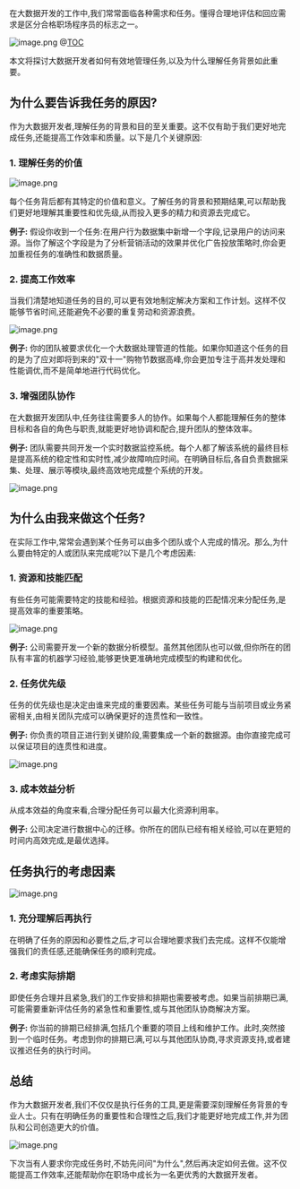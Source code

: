 
在大数据开发的工作中,我们常常面临各种需求和任务。懂得合理地评估和回应需求是区分合格职场程序员的标志之一。

![image.png](https://img-blog.csdnimg.cn/img_convert/f16dfa323caea08662e860c0ee47b083.png)
@[TOC](目录)



本文将探讨大数据开发者如何有效地管理任务,以及为什么理解任务背景如此重要。

## 为什么要告诉我任务的原因?

作为大数据开发者,理解任务的背景和目的至关重要。这不仅有助于我们更好地完成任务,还能提高工作效率和质量。以下是几个关键原因:

### 1. 理解任务的价值

![image.png](https://img-blog.csdnimg.cn/img_convert/21397e5e744d7e7b15719e9c4a4979a9.png)


每个任务背后都有其特定的价值和意义。了解任务的背景和预期结果,可以帮助我们更好地理解其重要性和优先级,从而投入更多的精力和资源去完成它。

**例子:** 假设你收到一个任务:在用户行为数据集中新增一个字段,记录用户的访问来源。当你了解这个字段是为了分析营销活动的效果并优化广告投放策略时,你会更加重视任务的准确性和数据质量。

### 2. 提高工作效率

当我们清楚地知道任务的目的,可以更有效地制定解决方案和工作计划。这样不仅能够节省时间,还能避免不必要的重复劳动和资源浪费。

![image.png](https://img-blog.csdnimg.cn/img_convert/9db6f3f56367a2259a0b7c80cae75119.png)


**例子:** 你的团队被要求优化一个大数据处理管道的性能。如果你知道这个任务的目的是为了应对即将到来的"双十一"购物节数据高峰,你会更加专注于高并发处理和性能调优,而不是简单地进行代码优化。

### 3. 增强团队协作

在大数据开发团队中,任务往往需要多人的协作。如果每个人都能理解任务的整体目标和各自的角色与职责,就能更好地协调和配合,提升团队的整体效率。

**例子:** 团队需要共同开发一个实时数据监控系统。每个人都了解该系统的最终目标是提高系统的稳定性和实时性,减少故障响应时间。在明确目标后,各自负责数据采集、处理、展示等模块,最终高效地完成整个系统的开发。

![image.png](https://img-blog.csdnimg.cn/img_convert/882eca2b58b86b3587f9c1ba1fe5dde8.png)


## 为什么由我来做这个任务?

在实际工作中,常常会遇到某个任务可以由多个团队或个人完成的情况。那么,为什么要由特定的人或团队来完成呢?以下是几个考虑因素:

### 1. 资源和技能匹配

有些任务可能需要特定的技能和经验。根据资源和技能的匹配情况来分配任务,是提高效率的重要策略。

![image.png](https://img-blog.csdnimg.cn/img_convert/074fb86fc13130684d18781832c65ce9.png)


**例子:** 公司需要开发一个新的数据分析模型。虽然其他团队也可以做,但你所在的团队有丰富的机器学习经验,能够更快更准确地完成模型的构建和优化。

### 2. 任务优先级

任务的优先级也是决定由谁来完成的重要因素。某些任务可能与当前项目或业务紧密相关,由相关团队完成可以确保更好的连贯性和一致性。

**例子:** 你负责的项目正进行到关键阶段,需要集成一个新的数据源。由你直接完成可以保证项目的连贯性和进度。

![image.png](https://img-blog.csdnimg.cn/img_convert/8999dcdfd87f052602482be91313fe29.png)


### 3. 成本效益分析

从成本效益的角度来看,合理分配任务可以最大化资源利用率。

**例子:** 公司决定进行数据中心的迁移。你所在的团队已经有相关经验,可以在更短的时间内高效完成,是最优选择。

## 任务执行的考虑因素

![image.png](https://img-blog.csdnimg.cn/img_convert/38cfba7f9336833b359f489e331e4409.png)


### 1. 充分理解后再执行

在明确了任务的原因和必要性之后,才可以合理地要求我们去完成。这样不仅能增强我们的责任感,还能确保任务的顺利完成。

### 2. 考虑实际排期

即使任务合理并且紧急,我们的工作安排和排期也需要被考虑。如果当前排期已满,可能需要重新评估任务的紧急性和重要性,或与其他团队协商解决方案。

**例子:** 你当前的排期已经排满,包括几个重要的项目上线和维护工作。此时,突然接到一个临时任务。考虑到你的排期已满,可以与其他团队协商,寻求资源支持,或者建议推迟任务的执行时间。

## 总结

作为大数据开发者,我们不仅仅是执行任务的工具,更是需要深刻理解任务背景的专业人士。只有在明确任务的重要性和合理性之后,我们才能更好地完成工作,并为团队和公司创造更大的价值。

![image.png](https://img-blog.csdnimg.cn/img_convert/ad3e0aeead6c976bc8cef5421fa9b3c7.png)


下次当有人要求你完成任务时,不妨先问问"为什么",然后再决定如何去做。这不仅能提高工作效率,还能帮助你在职场中成长为一名更优秀的大数据开发者。